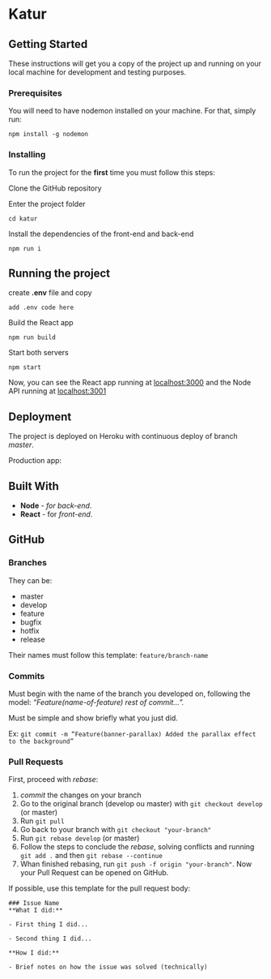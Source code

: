# Katur

## Getting Started

These instructions will get you a copy of the project up and running on your local machine for development and testing purposes.

### Prerequisites

You will need to have nodemon installed on your machine. For that, simply run:

```
npm install -g nodemon
```

### Installing

To run the project for the **first** time you must follow this steps:

Clone the GitHub repository

Enter the project folder

```
cd katur
```

Install the dependencies of the front-end and back-end

```
npm run i
```

## Running the project

create **.env** file and copy

```
add .env code here
```

Build the React app

```
npm run build
```

Start both servers

```
npm start
```

Now, you can see the React app running at [localhost:3000](http://localhost:3000) and the Node API running at [localhost:3001](http://localhost:3001)

## Deployment

The project is deployed on Heroku with continuous deploy of branch _master_.

Production app: <add here />

## Built With

* **Node** - _for back-end_.
* **React** - for _front-end_.

## GitHub

### Branches
They can be:
+ master
+ develop
+ feature
+ bugfix
+ hotfix
+ release

Their names must follow this template: `feature/branch-name`

### Commits
Must begin with the name of the branch you developed on, following the model: _“Feature(name-of-feature) rest of commit…”._

Must be simple and show briefly what you just did.

Ex: `git commit -m “Feature(banner-parallax) Added the parallax effect to the background”`

### Pull Requests
First, proceed with _rebase_:
1. _commit_ the changes on your branch
2. Go to the original branch (develop ou master) with `git checkout develop` (or master)
3. Run `git pull`
4. Go back to your branch with `git checkout "your-branch"`
5. Run `git rebase develop` (or master)
6. Follow the steps to conclude the _rebase_, solving conflicts and running `git add .` and then `git rebase --continue`
7. Whan finished rebasing, run `git push -f origin "your-branch"`. Now your Pull Request can be opened on GitHub.

If possible, use this template for the pull request body:
```
### Issue Name
**What I did:**

- First thing I did...

- Second thing I did...

**How I did:**

- Brief notes on how the issue was solved (technically)
